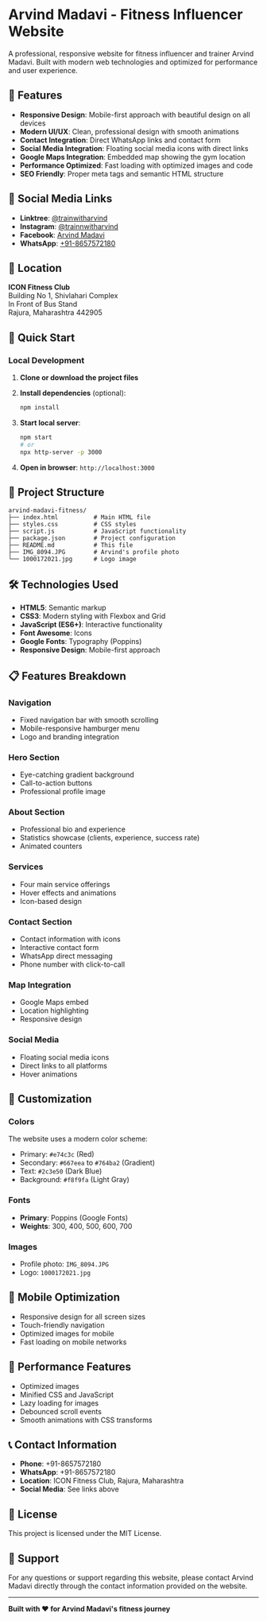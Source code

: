 # Arvind Madavi - Fitness Influencer Website

A professional, responsive website for fitness influencer and trainer Arvind Madavi. Built with modern web technologies and optimized for performance and user experience.

## 🌟 Features

- **Responsive Design**: Mobile-first approach with beautiful design on all devices
- **Modern UI/UX**: Clean, professional design with smooth animations
- **Contact Integration**: Direct WhatsApp links and contact form
- **Social Media Integration**: Floating social media icons with direct links
- **Google Maps Integration**: Embedded map showing the gym location
- **Performance Optimized**: Fast loading with optimized images and code
- **SEO Friendly**: Proper meta tags and semantic HTML structure

## 📱 Social Media Links

- **Linktree**: [@trainwitharvind](https://linktr.ee/trainwitharvind)
- **Instagram**: [@trainnwitharvind](https://www.instagram.com/trainnwitharvind)
- **Facebook**: [Arvind Madavi](https://www.facebook.com/share/1BEwDDQB5i/)
- **WhatsApp**: [+91-8657572180](https://wa.me/918657572180)

## 📍 Location

**ICON Fitness Club**  
Building No 1, Shivlahari Complex  
In Front of Bus Stand  
Rajura, Maharashtra 442905

## 🚀 Quick Start

### Local Development

1. **Clone or download the project files**
2. **Install dependencies** (optional):
   ```bash
   npm install
   ```

3. **Start local server**:
   ```bash
   npm start
   # or
   npx http-server -p 3000
   ```

4. **Open in browser**: `http://localhost:3000`

## 📁 Project Structure

```
arvind-madavi-fitness/
├── index.html          # Main HTML file
├── styles.css          # CSS styles
├── script.js           # JavaScript functionality
├── package.json        # Project configuration
├── README.md           # This file
├── IMG_8094.JPG        # Arvind's profile photo
└── 1000172021.jpg      # Logo image
```

## 🛠️ Technologies Used

- **HTML5**: Semantic markup
- **CSS3**: Modern styling with Flexbox and Grid
- **JavaScript (ES6+)**: Interactive functionality
- **Font Awesome**: Icons
- **Google Fonts**: Typography (Poppins)
- **Responsive Design**: Mobile-first approach

## 📋 Features Breakdown

### Navigation
- Fixed navigation bar with smooth scrolling
- Mobile-responsive hamburger menu
- Logo and branding integration

### Hero Section
- Eye-catching gradient background
- Call-to-action buttons
- Professional profile image

### About Section
- Professional bio and experience
- Statistics showcase (clients, experience, success rate)
- Animated counters

### Services
- Four main service offerings
- Hover effects and animations
- Icon-based design

### Contact Section
- Contact information with icons
- Interactive contact form
- WhatsApp direct messaging
- Phone number with click-to-call

### Map Integration
- Google Maps embed
- Location highlighting
- Responsive design

### Social Media
- Floating social media icons
- Direct links to all platforms
- Hover animations

## 🎨 Customization

### Colors
The website uses a modern color scheme:
- Primary: `#e74c3c` (Red)
- Secondary: `#667eea` to `#764ba2` (Gradient)
- Text: `#2c3e50` (Dark Blue)
- Background: `#f8f9fa` (Light Gray)

### Fonts
- **Primary**: Poppins (Google Fonts)
- **Weights**: 300, 400, 500, 600, 700

### Images
- Profile photo: `IMG_8094.JPG`
- Logo: `1000172021.jpg`

## 📱 Mobile Optimization

- Responsive design for all screen sizes
- Touch-friendly navigation
- Optimized images for mobile
- Fast loading on mobile networks

## 🔧 Performance Features

- Optimized images
- Minified CSS and JavaScript
- Lazy loading for images
- Debounced scroll events
- Smooth animations with CSS transforms

## 📞 Contact Information

- **Phone**: +91-8657572180
- **WhatsApp**: +91-8657572180
- **Location**: ICON Fitness Club, Rajura, Maharashtra
- **Social Media**: See links above

## 📄 License

This project is licensed under the MIT License.

## 🤝 Support

For any questions or support regarding this website, please contact Arvind Madavi directly through the contact information provided on the website.

---

**Built with ❤️ for Arvind Madavi's fitness journey** 